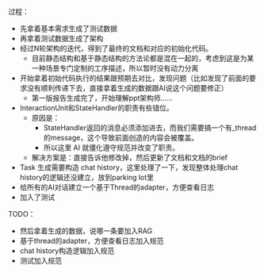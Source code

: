 过程：
- 先拿着基本需求生成了测试数据
- 再拿着测试数据生成了架构
- 经过N轮架构的迭代，得到了最终的文档和对应的初始化代码。
  - 目前静态结构和基于静态结构的方法论都是混在一起的，考虑到这是为某一种场景专门定制的工序描述，所以暂时没有动力分离
- 开始拿着初始代码执行的结果跟预期去对比，发现问题（比如发现了前面的要求没有顺利传递下去，直接拿着生成的数据跟AI说这个问题要修正）
  - 第一版报告生成完了，开始理解ppt架构师……
- InteractionUnit和StateHandler的职责有些错位。
  - 原因是：
    - StateHandler返回的消息必须添加进去，而我们需要搞一个有_thread的message，这个导致前面创造的内容会被覆盖。
    - 所以这里 AI 就僵化遵守规范并改变了职责。
  - 解决方案是：直接告诉他修改掉，然后更新了文档和文档的brief
- Task 生成需要构造 chat history，这里处理了一下，发现整体处理chat history的逻辑还没建立，放到parking lot里
- 给所有的AI对话建立一个基于Thread的adapter，方便查看日志
- 加入了测试

TODO：
- 然后拿着生成的数据，说哪一条要加入RAG
- 基于thread的adapter，方便查看日志加入规范
- chat history构造逻辑加入规范
- 测试加入规范